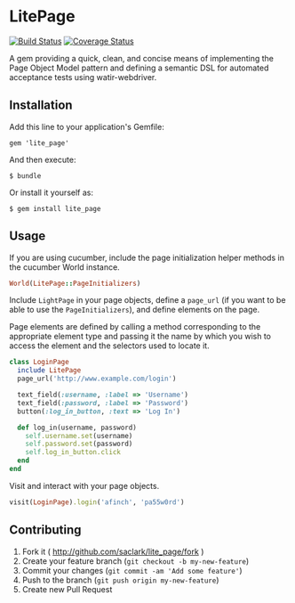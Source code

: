 # LitePage

[![Build Status](https://travis-ci.org/saclark/lite_page.svg?branch=master)](https://travis-ci.org/saclark/lite_page) [![Coverage Status](https://coveralls.io/repos/saclark/lite_page/badge.svg)](https://coveralls.io/r/saclark/lite_page)

A gem providing a quick, clean, and concise means of implementing the Page Object Model pattern and defining a semantic DSL for automated acceptance tests using watir-webdriver.

## Installation

Add this line to your application's Gemfile:

    gem 'lite_page'

And then execute:

    $ bundle

Or install it yourself as:

    $ gem install lite_page

## Usage
If you are using cucumber, include the page initialization helper methods in the cucumber World instance.
```ruby
World(LitePage::PageInitializers)
```

Include `LightPage` in your page objects, define a `page_url` (if you want to be able to use the `PageInitializers`), and define elements on the page.

Page elements are defined by calling a method corresponding to the appropriate element type and passing it the name by which you wish to access the element and the selectors used to locate it.
```ruby
class LoginPage
  include LitePage
  page_url('http://www.example.com/login')

  text_field(:username, :label => 'Username')
  text_field(:password, :label => 'Password')
  button(:log_in_button, :text => 'Log In')

  def log_in(username, password)
    self.username.set(username)
    self.password.set(password)
    self.log_in_button.click
  end
end
```

Visit and interact with your page objects.
```ruby
visit(LoginPage).login('afinch', 'pa55w0rd')
```

## Contributing

1. Fork it ( http://github.com/saclark/lite_page/fork )
2. Create your feature branch (`git checkout -b my-new-feature`)
3. Commit your changes (`git commit -am 'Add some feature'`)
4. Push to the branch (`git push origin my-new-feature`)
5. Create new Pull Request
